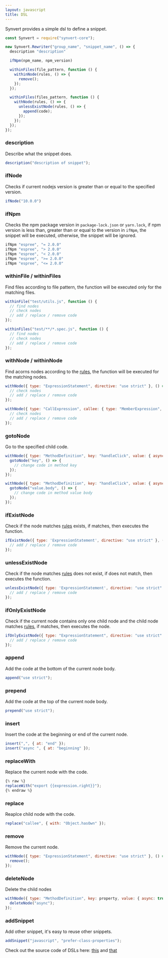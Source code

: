 ```yaml
---
layout: javascript
title: DSL
---
```


Synvert provides a simple dsl to define a snippet.

```javascript
const Synvert = require("synvert-core");

new Synvert.Rewriter("group_name", "snippet_name", () => {
  description "description"

  ifNpm(npm_name, npm_version)

  withinFiles(file_pattern, function () {
    withinNode(rules, () => {
      remove();
    });
  });

  withinFiles(files_pattern, function () {
    withNode(rules, () => {
      unlessExistNode(rules, () => {
        append(code);
      });
    });
  });
});
```

### description

Describe what the snippet does.

```javascript
description("description of snippet");
```

### ifNode

Checks if current nodejs version is greater than or equal to the
specified version.

```javascript
ifNode("10.0.0")
```

### ifNpm

Checks the npm package version in `package-lock.json` or `yarn.lock`,
if npm version is less than, greater than or equal to the version in `ifNpm`,
the snippet will be executed, otherwise, the snippet will be ignored.

```javascript
ifNpm "espree", "= 2.0.0"
ifNpm "espree", "> 2.0.0"
ifNpm "espree", "< 2.0.0"
ifNpm "espree", ">= 2.0.0"
ifNpm "espree", "<= 2.0.0"
```

### withinFile / withinFiles

Find files according to file pattern, the function will be executed
only for the matching files.

```javascript
withinFile("test/utils.js", function () {
  // find nodes
  // check nodes
  // add / replace / remove code
});
```

```javascript
withinFiles("test/**/*.spec.js", function () {
  // find nodes
  // check nodes
  // add / replace / remove code
});
```

### withNode / withinNode

Find acorns nodes according to the [rules][1], the function will be executed
for the matching nodes.

```javascript
withNode({ type: "ExpressionStatement", directive: "use strict" }, () => {
  // check nodes
  // add / replace / remove code
});
```

```javascript
withNode({ type: "CallExpression", callee: { type: "MemberExpression", property: 'trimLeft' } }, () => {
  // check nodes
  // add / replace / remove code
});
```

### gotoNode

Go to the specified child code.

```javascript
withNode({ type: "MethodDefinition", key: "handleClick", value: { async: true } }, () => {
  gotoNode("key", () => {
    // change code in method key
  });
});
```

```javascript
withNode({ type: "MethodDefinition", key: "handleClick", value: { async: true } }, () => {
  gotoNode("value.body", () => {
    // change code in method value body
  });
});
```

### ifExistNode

Check if the node matches [rules][1] exists, if matches, then executes
the function.

```javascript
ifExistNode({ type: 'ExpressionStatement', directive: "use strict" }, () => {
  // add / replace / remove code
});
```

### unlessExistNode

Check if the node matches [rules][1] does not exist, if does not match,
then executes the function.

```javascript
unlessExistNode({ type: 'ExpressionStatement', directive: "use strict" }, () => {
  // add / replace / remove code
});
```

### ifOnlyExistNode

Check if the current node contains only one child node and the child
node matches [rules][1], if matches, then executes the node.

```javascript
ifOnlyExistNode({ type: "ExpressionStatement", directive: "use strict" }, () => {
  // add / replace / remove code
});
```

### append

Add the code at the bottom of the current node body.

```javascript
append("use strict");
```

### prepend

Add the code at the top of the current node body.

```javascript
prepend("use strict");
```

### insert

Insert the code at the beginning or end of the current node.

```javascript
insert(",", { at: "end" });
insert("async ", { at: "beginning" });
```

### replaceWith

Replace the current node with the code.

```javascript
{% raw %}
replaceWith("export {{expression.right}}");
{% endraw %}
```

### replace

Reaplce child node with the code.

```javascript
replace("callee", { with: "Object.hasOwn" });
```

### remove

Remove the current node.

```javascript
withNode({ type: "ExpressionStatement", directive: "use strict" }, () => {
  remove();
});
```

### deleteNode

Delete the child nodes

```javascript
withNode({ type: "MethodDefinition", key: property, value: { async: true } }, function () {
  deleteNode("async");
});
```

### addSnippet

Add other snippet, it's easy to reuse other snippets.

```javascript
addSnippet("javascript", "prefer-class-properties");
```

Check out the source code of DSLs here: [this][2] and [that][3]

[1]: /javascript/rules/
[2]: https://github.com/xinminlabs/synvert-core-javascript/blob/master/lib/rewriter.js
[3]: https://github.com/xinminlabs/synvert-core-javascript/blob/master/lib/instance.js
